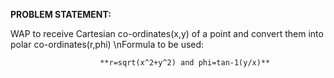 **PROBLEM STATEMENT:**

WAP to receive Cartesian co-ordinates(x,y) of a point and convert them into polar co-ordinates(r,phi)
      \nFormula to be used:
                        
                        **r=sqrt(x^2+y^2) and phi=tan-1(y/x)**

